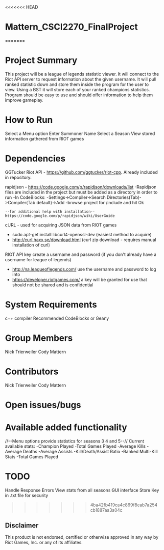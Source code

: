 <<<<<<< HEAD
# Mattern_CSCI2270_FinalProject
=======
# Project Summary
This project will be a league of legends statistic viewer. It will connect to the Riot API server to request information about the given username. It will pull ranked statistic down and store them inside the program for the user to view. Using a BST it will store each of your ranked champions statistics.
Program should be easy to use and should offer information to help them improve gameplay.

# How to Run
Select a Menu option
Enter Summoner Name
Select a Season
View stored information gathered from RIOT games


# Dependencies
GGTucker Riot API - https://github.com/ggtucker/riot-cpp. Already included in repository.

rapidjson - 
https://code.google.com/p/rapidjson/downloads/list
-Rapidjson files are included in the project but must be added as a directory in order to run
-In CodeBlocks: 
	-Settings->Compiler->Search Directories(Tab)->Compiler(Tab 		default)->Add
	-browse project for /include and hit Ok

	--for additional help with installation--
	https://code.google.com/p/rapidjson/wiki/UserGuide

cURL - used for acquiring JSON data from RIOT games
 - sudo apt-get install libcurl4-openssl-dev  (easiest method to acquire)
 - http://curl.haxx.se/download.html  (curl zip download - requires manual installation of curl)

RIOT API key
  create a username and password (if you don't already have a username for league of legends)
  - http://na.leagueoflegends.com/
  use the username and password to log into 
  - https://developer.riotgames.com/
  a key will be granted for use that should not be shared and is confidential
  
# System Requirements
c++ compiler
Recommended CodeBlocks or Geany

# Group Members
Nick Trierweiler
Cody Mattern

# Contributors
Nick Trierweiler
Cody Mattern

# Open issues/bugs


# Available added functionality
//--Menu options provide statistics for seasons 3 4 and 5--//
Current available stats:
-Champion Played
-Total Games Played
-Average Kills
-Average Deaths
-Average Assists
-Kill/Death/Assist Ratio
-Ranked Multi-Kill Stats
-Total Games Played


# TODO
Handle Response Errors
View stats from all seasons
GUI interface
Store Key in .txt file for security


>>>>>>> 4ba42fb419ca4c869f8eab7a254cb1887aa3a04c 

Disclaimer
----------
This product is not endorsed, certified or otherwise approved in any way by Riot Games, Inc. or any of its affiliates.
